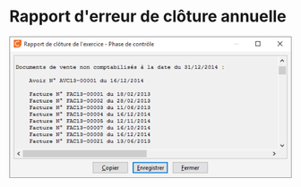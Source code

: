 # Rapport d'erreur de clôture annuelle


![image\Gest0056_wmf.gif](../assets/images/2/Rapport.gif "image\Gest0056_wmf.gif")



